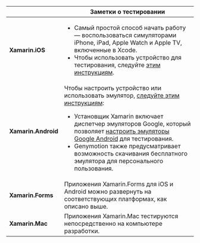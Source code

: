 ||Заметки о тестировании|
|---|---|
|**Xamarin.iOS**|<ul><li>Самый простой способ начать работу — воспользоваться симуляторами iPhone, iPad, Apple Watch и Apple TV, включенные в Xcode.</li><li>Чтобы использовать устройство для тестирования, следуйте <a href="~/ios/get-started/installation/device-provisioning/index.md">этим инструкциям</a>.</li></ul>|
|**Xamarin.Android**|Чтобы настроить устройство или использовать эмулятор, <a href="~/android/get-started/installation/set-up-device-for-development.md">следуйте этим инструкциям</a>:<ul><li>Установщик Xamarin включает диспетчер эмуляторов Google, который позволяет <a href="~/android/deploy-test/debugging/android-sdk-emulator/index.md">настроить эмуляторы Google Android</a> для тестирования.</li><li>Genymotion также предусматривает возможность скачивания бесплатного эмулятора для персонального пользования.</li></ul>|
|**Xamarin.Forms**|Приложения Xamarin.Forms для iOS и Android можно развернуть на соответствующих платформах, как описано выше.|
|**Xamarin.Mac**|Приложения Xamarin.Mac тестируются непосредственно на компьютере разработки.|
